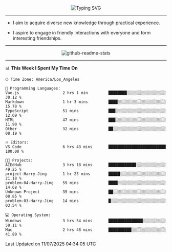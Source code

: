 <p align="center">
  <img src="https://readme-typing-svg.demolab.com?font=Fira+Code&weight=500&size=32&duration=2500&pause=1600&center=true&vCenter=true&random=false&width=1024&height=64&lines=Hi+there+%F0%9F%91%8B;I'm+delighted+you+could+make+it+here+%F0%9F%8E%89;I'm+Harry%2C+a+college+student+still+finding+my+way" alt="Typing SVG" />
</p>


---


- I aim to acquire diverse new knowledge through practical experience.

- I aspire to engage in friendly interactions with everyone and form interesting friendships.


---


<p align="center">
  <img src="https://github-readme-stats.vercel.app/api?username=Harry-Jing&show_icons=true" alt="github-readme-stats"/>
</p>


---

<!--START_SECTION:waka-->
📊 **This Week I Spent My Time On** 

```text
🕑︎ Time Zone: America/Los_Angeles

💬 Programming Languages: 
Vue.js                   2 hrs 1 min         ████████░░░░░░░░░░░░░░░░░   30.12 % 
Markdown                 1 hr 3 mins         ████░░░░░░░░░░░░░░░░░░░░░   15.78 % 
TypeScript               51 mins             ███░░░░░░░░░░░░░░░░░░░░░░   12.69 % 
HTML                     47 mins             ███░░░░░░░░░░░░░░░░░░░░░░   11.90 % 
Other                    32 mins             ██░░░░░░░░░░░░░░░░░░░░░░░   08.19 % 

🔥 Editors: 
VS Code                  6 hrs 43 mins       █████████████████████████   100.00 % 

🐱‍💻 Projects: 
AIEdHub                  3 hrs 18 mins       ████████████░░░░░░░░░░░░░   49.25 % 
project-Harry-Jing       1 hr 25 mins        █████░░░░░░░░░░░░░░░░░░░░   21.18 % 
problem-04-Harry-Jing    59 mins             ████░░░░░░░░░░░░░░░░░░░░░   14.68 % 
Unknown Project          35 mins             ██░░░░░░░░░░░░░░░░░░░░░░░   08.85 % 
problem-03-Harry-Jing    14 mins             █░░░░░░░░░░░░░░░░░░░░░░░░   03.54 % 

💻 Operating System: 
Windows                  3 hrs 54 mins       ███████████████░░░░░░░░░░   58.11 % 
Mac                      2 hrs 48 mins       ██████████░░░░░░░░░░░░░░░   41.89 % 
```


 Last Updated on 11/07/2025 04:34:05 UTC
<!--END_SECTION:waka-->
